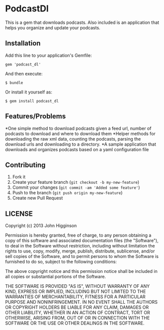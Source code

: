 # PodcastDl

This is a gem that downloads podcasts.  Also included is an application that helps you organize and update your podcasts.

## Installation

Add this line to your application's Gemfile:

    gem 'podcast_dl'

And then execute:

    $ bundle

Or install it yourself as:

    $ gem install podcast_dl

## Features/Problems

*One simple method to download podcasts given a feed url, number of podcasts to download and where to download them
*Helper methods for downloading the raw xml data, counting the podcasts, parsing the download urls and downloading to a directory.
*A sample application that downloads and organizes podcasts based on a yaml configuration file

## Contributing

1. Fork it
1. Create your feature branch (`git checkout -b my-new-feature`)
1. Commit your changes (`git commit -am 'Added some feature'`)
1. Push to the branch (`git push origin my-new-feature`)
1. Create new Pull Request

## LICENSE

Copyright (c) 2013 John Higginson

Permission is hereby granted, free of charge, to any person obtaining a copy of this software and associated documentation files (the "Software"), to deal in the Software without restriction, including without limitation the rights to use, copy, modify, merge, publish, distribute, sublicense, and/or sell copies of the Software, and to permit persons to whom the Software is furnished to do so, subject to the following conditions:

The above copyright notice and this permission notice shall be included in all copies or substantial portions of the Software.

THE SOFTWARE IS PROVIDED "AS IS", WITHOUT WARRANTY OF ANY KIND, EXPRESS OR IMPLIED, INCLUDING BUT NOT LIMITED TO THE WARRANTIES OF MERCHANTABILITY, FITNESS FOR A PARTICULAR PURPOSE AND NONINFRINGEMENT. IN NO EVENT SHALL THE AUTHORS OR COPYRIGHT HOLDERS BE LIABLE FOR ANY CLAIM, DAMAGES OR OTHER LIABILITY, WHETHER IN AN ACTION OF CONTRACT, TORT OR OTHERWISE, ARISING FROM, OUT OF OR IN CONNECTION WITH THE SOFTWARE OR THE USE OR OTHER DEALINGS IN THE SOFTWARE.
